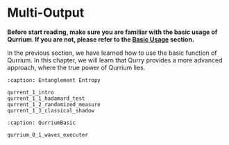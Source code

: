 # Multi-Output

**Before start reading, make sure you are familiar with the basic usage of Qurrium. If you are not, please refer to the [Basic Usage](../basic_usage/index.md) section.**

In the previous section, we have learned how to use the basic function of Qurrium. In this chapter, we will learn that Qurry provides a more advanced approach, where the true power of Qurrium lies.

```{toctree}
:caption: Entanglement Entropy

qurrent_1_intro
qurrent_1_1_hadamard_test
qurrent_1_2_randomized_measure
qurrent_1_3_classical_shadow

```

```{toctree}
:caption: QurriumBasic

qurrium_0_1_waves_executer
```
